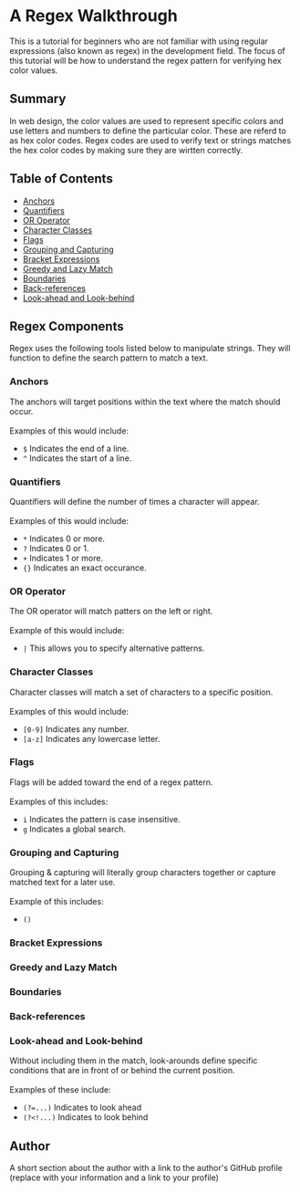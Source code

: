 # A Regex Walkthrough

This is a tutorial for beginners who are not familiar with using regular expressions (also known as regex) in the development field. The focus of this tutorial will be how to understand the regex pattern for verifying hex color values.

## Summary
In web design, the color values are used to represent specific colors and use letters and numbers to define the particular color. These are referd to as hex color codes. Regex codes are used to verify text or strings matches the hex color codes by making sure they are wirtten correctly.


## Table of Contents

- [Anchors](#anchors)
- [Quantifiers](#quantifiers)
- [OR Operator](#or-operator)
- [Character Classes](#character-classes)
- [Flags](#flags)
- [Grouping and Capturing](#grouping-and-capturing)
- [Bracket Expressions](#bracket-expressions)
- [Greedy and Lazy Match](#greedy-and-lazy-match)
- [Boundaries](#boundaries)
- [Back-references](#back-references)
- [Look-ahead and Look-behind](#look-ahead-and-look-behind)

## Regex Components
Regex uses the following tools listed below to manipulate strings. They will function to define the search pattern to match a text.

### Anchors
The anchors will target positions within the text where the match should occur.
<br></br>
Examples of this would include:
* `$` Indicates the end of a line.
*  `^` Indicates the start of a line.

### Quantifiers
Quantifiers will define the number of times a character will appear.
<br></br>
Examples of this would include:
* `*` Indicates 0 or more.
* `?` Indicates 0 or 1.
* `+` Indicates 1 or more.
* `{}` Indicates an exact occurance.

### OR Operator
The OR operator will match patters on the left or right.
<br></br>
Example of this would include:
* `|` This allows you to specify alternative patterns.

### Character Classes
Character classes will match a set of characters to a specific position.
<br></br>
Examples of this would include:
* `[0-9]` Indicates any number.
* `[a-z]` Indicates any lowercase letter.

### Flags
Flags will be added toward the end of a regex pattern.
<br></br>
Examples of this includes:
* `i` Indicates the pattern is case insensitive.
* `g` Indicates a global search.

### Grouping and Capturing
Grouping & capturing will literally group characters together or capture matched text for a later use.
<br></br>
Example of this includes:
* `()` 
### Bracket Expressions

### Greedy and Lazy Match

### Boundaries

### Back-references

### Look-ahead and Look-behind
Without including them in the match, look-arounds define specific conditions that are in front of or behind the current position.
<br></br>
Examples of these include:
* `(?=...)` Indicates to look ahead
* `(?<!...)` Indicates to look behind
## Author

A short section about the author with a link to the author's GitHub profile (replace with your information and a link to your profile)